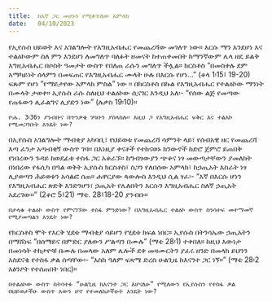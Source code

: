 ```yaml
---
title:  ከእኛ ጋር መሆኑን የሚቀጥለው አምላክ
date:   04/10/2023
---
```


የኢየሱስ ህይወት እና አገልግሎት የእግዚአብሔር የመጨረሻው መገለጥ ነው። እርሱ ማን እንደሆነ እና ተልዕኮውም ስለ ምን እንደሆነ ለመግለጥ ባለፉት ዘመናት ከተጠቀመበት ከማንኛውም ሌላ ዘዴ ይልቅ እግዚአብሔር በሶስት ዓመታት ውስጥ የበለጠ ራሱን መግለጥ ችሏል። ክርስቶስ “በመስቀሉ ደም አማካይነት ሰላምን በመፍጠር የእግዚአብሔር ሙላት ሁሉ በእርሱ የሆነ…” (ቆላ 1፡15፤ 19-20) ፍጹም የሆነ “የማይታየው አምላክ ምስል” ነው ። በክርስቶስ በኩል የእግዚአብሔር የተልዕኮው ማንነት በሙላት ታወቀ። ኢየሱስ ራሱ ስለዚህ ተልዕኮው ሲናገር እንዲህ አለ፡- “የሰው ልጅ የመጣው የጠፋውን ሊፈልግና ሊያድን ነው” (ሉቃስ 19፡10)።

`ዮሐ. 3፡36ን ያንብቡና በጥንቃቄ ሃሳቡን ያሰላስሉ። እዚህ ጋ የእግዚአብሔር ፍቅር እና ተልእኮ የሚመጋገቡት እንዴት ነው?`

በኢየሱስ አገልግሎት ማብቂያ አካባቢ፣ የህይወቱ የመጨረሻ ሳምንት ላይ፣ የሰብአዊ ዘር የመጨረሻ እጣ ፈንታ አጣብቂኝ ውስጥ ገባ። በእነዚያ ቀናቶች የተከናወኑ ክንውኖች ከድሮ ጀምሮ ይጠበቅ የነበረውን ጉዳይ ከወደፊቱ ተስፋ ጋር አቆራኙ። ከግብፃውያን ጭቆና ነፃ መውጣታቸውን ያመለክት በነበረው የፋሲካ በዓል ወቅት ኢየሱስ ክርስቶስ፣ ስጋን የለበሰው አምላክ፣ ከኃጢአት እስራት ነፃ ሊያወጣን ሕይወቱን አሳልፎ ሰጠ። ሐዋርያው ጳውሎስ እንዲህ ሲል ፃፈ፡- “እኛ በእርሱ ሆነን የእግዚአብሔር ጽድቅ እንድንሆን፣ ኃጢአት የሌለበትን እርሱን እግዚአብሔር ስለኛ ኃጢአት አደረገው።” (2ቆሮ 5፤21) ማቴ. 28፤18-20 ያንብቡ።

`በታላቁ ተልዕኮ ውስጥ የምናገኘው ተስፋ ምንድነው? በእግዚአብሔር ተልዕኮ ውስጥ ስንሳተፍ መተማመኛ የሚያመጣልን እንዴት ነው?`

የክርስቶስ ሞት የእርቅ ሂደቱ ማብቂያ ሳይሆን የሂደቱ ክፍል ነበር። ኢየሱስ በትንሳኤው ኃጢአትን በማሸነፍ “በሰማይና በምድር ያለውን ሥልጣን በሙሉ” (ማቴ 28፡1) ተቀበለ። ከዚህ እውነታ በመነሳት ተከታዮቹ በሙሉ በመላው አለም ሌሎች ደቀ መዛሙርትን ያፈሩ ዘንድ በመላክ ይህንን አስደናቂ የተስፋ ቃል ሰጣቸው፡- “እስከ ዓለም ፍጻሜ ድረስ ሁልጊዜ ከእናንተ ጋር ነኝ።” (ማቴ 28፡2 አፅንዖት የተሰጠበት ነበር)።

`በተልዕኮው ውስጥ ስትሳተፉ “ሁልጊዜ ከእናንተ ጋር እሆናለሁ” የሚለውን የኢየሱስን የተስፋ ቃል በህይወታችሁ ውስጥ እውን ሆኖ የተመለከታችሁት እንዴት ነው?`